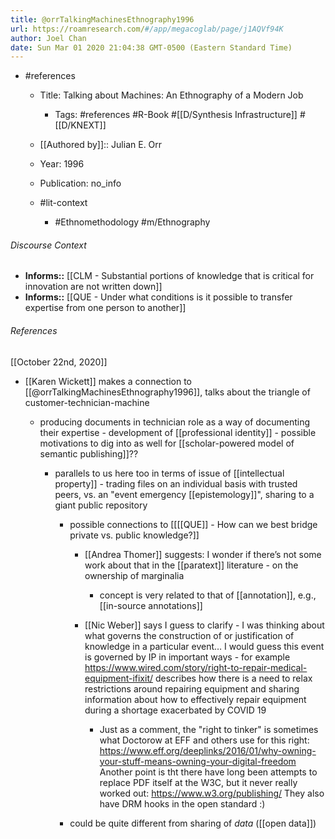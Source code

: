 ```yaml
---
title: @orrTalkingMachinesEthnography1996
url: https://roamresearch.com/#/app/megacoglab/page/j1AQVf94K
author: Joel Chan
date: Sun Mar 01 2020 21:04:38 GMT-0500 (Eastern Standard Time)
---
```


- #references

    - Title: Talking about Machines: An Ethnography of a Modern Job

        - Tags: #references #R-Book #[[D/Synthesis Infrastructure]] #[[D/KNEXT]]

    - [[Authored by]]::  Julian E. Orr

    - Year: 1996

    - Publication: no_info

    - #lit-context

        - #Ethnomethodology #m/Ethnography

###### Discourse Context

- **Informs::** [[CLM - Substantial portions of knowledge that is critical for innovation are not written down]]
- **Informs::** [[QUE - Under what conditions is it possible to transfer expertise from one person to another]]

###### References

[[October 22nd, 2020]]

- [[Karen Wickett]] makes a connection to [[@orrTalkingMachinesEthnography1996]], talks about the triangle of customer-technician-machine

    - producing documents in technician role as a way of documenting their expertise - development of [[professional identity]] - possible motivations to dig into as well for [[scholar-powered model of semantic publishing]]??

        - parallels to us here too in terms of issue of [[intellectual property]] - trading files on an individual basis with trusted peers, vs. an "event emergency [[epistemology]]", sharing to a giant public repository

            - possible connections to [[[[QUE]] - How can we best bridge private vs. public knowledge?]]

                - [[Andrea Thomer]] suggests: I wonder if there’s not some work about that in the [[paratext]] literature - on the ownership of marginalia

                    - concept is very related to that of [[annotation]], e.g., [[in-source annotations]]

                - [[Nic Weber]] says I guess to clarify - I was thinking about what governs the construction of or justification of knowledge in a particular event… I would guess this event is governed by IP in important ways - for example https://www.wired.com/story/right-to-repair-medical-equipment-ifixit/ describes how there is a need to relax restrictions around repairing equipment and sharing information about how to effectively repair equipment during a shortage exacerbated by COVID 19

                    - Just as a comment, the "right to tinker" is sometimes what Doctorow at EFF and others use for this right: https://www.eff.org/deeplinks/2016/01/why-owning-your-stuff-means-owning-your-digital-freedom
Another point is tht there have long been attempts to replace PDF itself at the W3C, but it never really worked out: https://www.w3.org/publishing/ They also have DRM hooks in the open standard :)

            - could be quite different from sharing of *data* ([[open data]])
